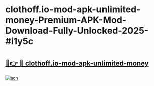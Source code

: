 # clothoff.io-mod-apk-unlimited-money-Premium-APK-Mod-Download-Fully-Unlocked-2025-#i1y5c

# <h2><a href="https://bedroomkl.my?title=clothoff.io-mod-apk-unlimited-money&ref=1AP">🔗👉 🔴 clothoff.io-mod-apk-unlimited-money</a></h2>

[![acn](https://github.com/user-attachments/assets/0f9c940e-d8b0-45ae-aac7-cd30a18b3e1c)](https://bedroomkl.my?title=clothoff.io-mod-apk-unlimited-money&ref=1AP)

